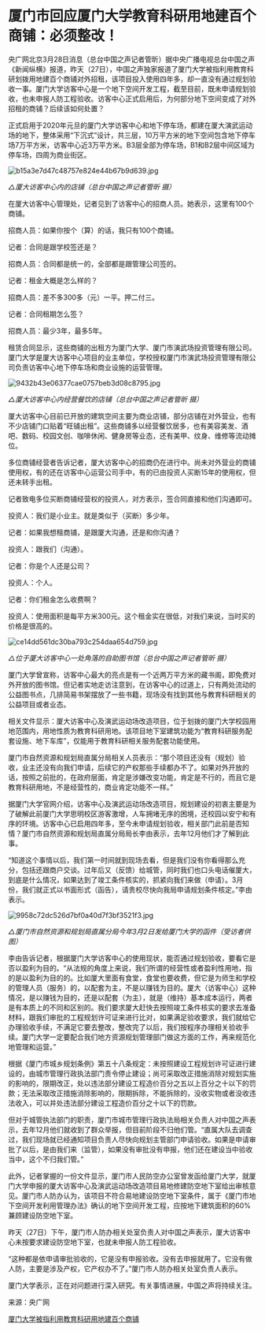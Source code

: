 # 厦门市回应厦门大学教育科研用地建百个商铺：必须整改！

央广网北京3月28日消息（总台中国之声记者管昕）据中央广播电视总台中国之声《新闻纵横》报道，昨天（27日），中国之声独家报道了厦门大学被指利用教育科研划拨用地建百个商铺对外招租，该项目投入使用四年多，却一直没有通过规划验收一事。厦门大学访客中心是一个地下空间开发工程，截至目前，既未申请规划验收，也未申报人防工程验收。访客中心正式启用后，为何部分地下空间变成了对外招租的商铺？后续该如何处置？

正式启用于2020年元旦的厦门大学访客中心和地下停车场，都建在厦大演武运动场的地下，整体采用“下沉式”设计，共三层，10万平方米的地下空间包含地下停车场7万平方米，访客中心近3万平方米。B3层全部为停车场，B1和B2层中间区域为停车场，四周为商业街区。

![b15a3e7d47c48757e824e44b67b9d639.jpg](https://raw.githubusercontent.com/qqhsx/qqnews_image/main/2024/03/28/厦门市回应厦门大学教育科研用地建百个商铺：必须整改！/b15a3e7d47c48757e824e44b67b9d639.jpg)

_△厦大访客中心内的店铺（总台中国之声记者管昕 摄）_

在厦大访客中心管理处，记者见到了访客中心的招商人员。她表示，这里有100个商铺。

招商人员：如果你按个（算）的话，我只有100个商铺。

记者：合同是跟学校签还是？

招商人员：合同都是统一的，全部都是跟管理公司签的。

记者：租金大概是怎么样的？

招商人员：差不多300多（元）一平。押二付三。

记者：合同租期怎么签？

招商人员：最少3年，最多5年。

租赁合同显示，这些商铺的出租方为厦门大学、厦门市演武场投资管理有限公司。厦门大学是厦大访客中心项目的业主单位，学校授权厦门市演武场投资管理有限公司负责访客中心地下停车场和商业设施的运营管理。

![9432b43e06377cae0757beb3d08c8795.jpg](https://raw.githubusercontent.com/qqhsx/qqnews_image/main/2024/03/28/厦门市回应厦门大学教育科研用地建百个商铺：必须整改！/9432b43e06377cae0757beb3d08c8795.jpg)

_△厦大访客中心内经营餐饮的店铺（总台中国之声记者管昕 摄）_

厦大访客中心目前已开放的建筑空间主要为商业店铺，部分店铺在对外营业，也有不少店铺门口贴着“旺铺出租”。这些商铺多以经营餐饮居多，也有美容美发、酒吧、数码、校园文创、咖啡休闲、健身房等业态，还有美甲、纹身、维修等流动摊位。

多位商铺经营者告诉记者，厦大访客中心的招商仍在进行中。尚未对外营业的商铺使用权，有的还在访客中心运营公司手中，有的已由投资人买断15年的使用权，但还未转手出租。

记者致电多位买断商铺经营权的投资人，对方表示，签合同直接和他们沟通即可。

投资人：我们是小业主。就是类似于（买断）多少年。

记者：如果我想租商铺，是跟厦大沟通，还是和你沟通？

投资人：跟我们（沟通）。

记者：你是个人还是公司？

投资人：个人。

记者：你们租金怎么收费啊？

投资人：使用面积是每平方米300元。这个租金实在很低，对我们来说，当时买的价格是很高的。

![ce14dd561dc30ba793c254daa654d759.jpg](https://raw.githubusercontent.com/qqhsx/qqnews_image/main/2024/03/28/厦门市回应厦门大学教育科研用地建百个商铺：必须整改！/ce14dd561dc30ba793c254daa654d759.jpg)

 _△位于厦大访客中心一处角落的自助图书馆（总台中国之声记者管昕 摄）_

厦门大学曾宣称，访客中心最大的亮点是有一个近两万平方米的藏书阁，即免费对外开放的图书馆。但记者实地走访注意到，在访客中心的过道上，只有两处流动的公益图书点，几排简易书架摆放了一些书籍，现场没有找到其他与教育科研相关的公益项目或者业态。

相关文件显示：厦大访客中心及演武运动场改造项目，位于划拨的厦门大学校园用地范围内，用地性质为教育科研用地。该项目地下室建筑功能为“教育科研服务配套设施、地下车库”，仅能用于教育科研相关服务配套功能使用。

厦门市自然资源和规划局直属分局相关人员表示：“那个项目还没有（规划）验收，业主还没有向我们申请，后续它的产权那些手续都办不了。如果对外开放的话，按照之前批的，在政府层面，肯定是涉嫌改变功能，肯定是不行的，而且它是教育科研用地，不是经营性的，商业肯定功能不一样。”

据厦门大学官网介绍，访客中心及演武运动场改造项目，规划建设的初衷主要是为了破解此前厦门大学思明校区游客激增，人车拥堵无序的困境，还校园以安宁和有序的环境。访客中心已启用四年多，至今未申请规划验收，相关部门此前是否知情？厦门市自然资源和规划局直属分局局长李由表示，去年12月他们才了解到此事。

“知道这个事情以后，我们第一时间就到现场去看，但是我们没有你看得那么充分，包括还跟商户交谈。过年后又（反馈）给城管，同时我们也口头电话催厦大，到底是什么情况，如果达到了竣工条件核实的，抓紧向我们来做（申请）。3月份，我们就正式以书面形式（函告），请贵校尽快向我局申请规划条件核定。”李由表示。

![9958c72dc526d7bf0a40d7f3bf3521f3.jpg](https://raw.githubusercontent.com/qqhsx/qqnews_image/main/2024/03/28/厦门市回应厦门大学教育科研用地建百个商铺：必须整改！/9958c72dc526d7bf0a40d7f3bf3521f3.jpg)

 _△厦门市自然资源和规划局直属分局今年3月2日发给厦门大学的函件（受访者供图）_

李由告诉记者，根据厦门大学访客中心的使用现状，能否通过规划验收，要看它是否以盈利为目的。“从法规的角度上来说，我们所谓的经营性或者盈利性用地，指的是以盈利为目的的。比如厦大里面有食堂，食堂也要收费，但它是为师生和学校的管理人员（服务）的，以配套为主，不是以赚钱为目的。厦大（访客中心）这种情况，是以赚钱为目的，还是以配套（为主），就是（维持）基本成本运行，两者是有本质上的不同和区别的。我们要求厦大赶快去按照竣工条件核实的要求去准备材料，跟我们审批的工程规划许可证来进行比对，如果满足验收要求，我们就给它办理验收手续，不满足它要去整改，整改完了以后，我们按程序办理相关验收手续。厦门大学一定要配合我们地方资源规划管理部门做这方面的工作，再来规范化地管理和运营。”

根据《厦门市城乡规划条例》第五十八条规定：未按照建设工程规划许可证进行建设的，由城市管理行政执法部门责令停止建设；尚可采取改正措施消除对规划实施的影响的，限期改正，处以违法部分建设工程造价百分之五以上百分之十以下的罚款；无法采取改正措施消除影响的，限期拆除，不能拆除的，没收实物或者没收违法收入，可以并处违法部分建设工程造价百分之十以下的罚款。

但对于城管执法部门的职责，厦门市城市管理行政执法局相关负责人对中国之声表示，去年12月他们就收到了群众举报，但目前阶段不归他们管。“直属大队去调查过，我们现场就已经通知项目负责人尽快向规划主管部门申请验收。如果是申请审批了以后，是由我们来（监管），如果没有审批没有申报，他们还在建设当中验收当中，这个不归我们管。”

此外，记者掌握的一份文件显示，厦门市人民防空办公室曾发函给厦门大学，就厦门大学申报的厦大访客中心及演武运动场改造项目易地修建防空地下室给出审核意见。厦门市人防办认为，该项目不符合易地建设防空地下室条件，属于《厦门市地下空间开发利用管理办法》确认的地下空间开发工程，应按地下建筑面积的60%兼顾建设防空地下室。

昨天（27日）下午，厦门市人防办相关处室负责人对中国之声表示，厦大访客中心未按要求建设防空地下室，也就未申报人防工程验收。

“这种都是依申请审批验收的，它是没有申报验收。没有去申报就用了。它没有做人防，主要是涉及产权，它产权办不了。”厦门市人防办相关处室负责人表示。

厦门大学表示，正在对问题进行深入研究。有关事情进展，中国之声将持续关注。

来源：央广网

[厦门大学被指利用教育科研用地建百个商铺](https://news.qq.com/rain/a/20240327A05WNQ00)

